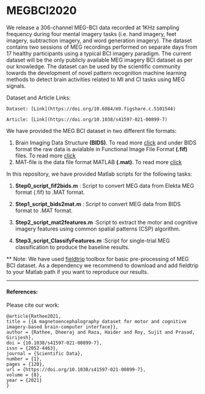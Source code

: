 # MEGBCI2020

We release a 306-channel MEG-BCI data recorded at 1KHz sampling frequency during four mental imagery tasks (i.e. hand imagery, feet imagery, subtraction imagery, and word generation imagery). The dataset contains two sessions of MEG recordings performed on separate days from 17 healthy participants using a typical BCI imagery paradigm. The current dataset will be the only publicly available MEG imagery BCI dataset as per our knowledge. The dataset can be used by the scientific community towards the development of novel pattern recognition machine learning methods to detect brain activities related to MI and CI tasks using MEG signals.

Dataset and Article Links:

```
Dataset: [Link](https://doi.org/10.6084/m9.figshare.c.5101544)

Article: [Link](https://doi.org/10.1038/s41597-021-00899-7)
```

We have provided the MEG BCI dataset in two different file formats:

1. Brain Imaging Data Structure **(BIDS)**. To read more [click](https://bids.neuroimaging.io/index.html) and under BIDS format the raw data is avialable in Functional Image File Format **(.fif)** files. To read more [click](https://www.dropbox.com/s/q58whpso2jt9tx0/Fiff.pdf?dl=0) 
2. MAT-file is the data file format MATLAB **(.mat)**. To read more [click](https://in.mathworks.com/help/matlab/import_export/mat-file-versions.html) 

In this repository, we have provided Matlab scripts for the following tasks:

1. **Step0_script_fif2bids.m** :  Script to convert MEG data from Elekta MEG format (.fif) to .MAT format. 

2. **Step1_script_bids2mat.m** :  Script to convert MEG data from BIDS format to .MAT format. 

3. **Step2_script_mat2features.m** :Script to extract the motor and cognitive imagery features using common spatial patterns (CSP) algorithm. 

4. **Step3_script_ClassifyFeatures.m** :Script for single-trial MEG classification to produce the baseline results. 


** Note: We have used [fieldtrip](https://www.fieldtriptoolbox.org/) toolbox for basic pre-processing of MEG BCI dataset. As a dependency we recommend to download and add fieldtrip to your Matlab path if you want to reproduce our results. 


***
#### References:

Please cite our work: 
```
@article{Rathee2021,
title = {{A magnetoencephalography dataset for motor and cognitive imagery-based brain-computer interface}},
author = {Rathee, Dheeraj and Raza, Haider and Roy, Sujit and Prasad, Girijesh},
doi = {10.1038/s41597-021-00899-7},
issn = {2052-4463},
journal = {Scientific Data},
number = {1},
pages = {120},
url = {https://doi.org/10.1038/s41597-021-00899-7},
volume = {8},
year = {2021}
}
```
